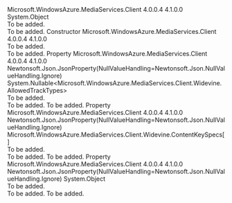 <Type Name="WidevineMessage" FullName="Microsoft.WindowsAzure.MediaServices.Client.Widevine.WidevineMessage">
  <TypeSignature Language="C#" Value="public class WidevineMessage" />
  <TypeSignature Language="ILAsm" Value=".class public auto ansi beforefieldinit WidevineMessage extends System.Object" />
  <TypeSignature Language="DocId" Value="T:Microsoft.WindowsAzure.MediaServices.Client.Widevine.WidevineMessage" />
  <TypeSignature Language="VB.NET" Value="Public Class WidevineMessage" />
  <TypeSignature Language="F#" Value="type WidevineMessage = class" />
  <AssemblyInfo>
    <AssemblyName>Microsoft.WindowsAzure.MediaServices.Client</AssemblyName>
    <AssemblyVersion>4.0.0.4</AssemblyVersion>
    <AssemblyVersion>4.1.0.0</AssemblyVersion>
  </AssemblyInfo>
  <Base>
    <BaseTypeName>System.Object</BaseTypeName>
  </Base>
  <Interfaces />
  <Docs>
    <summary>To be added.</summary>
    <remarks>To be added.</remarks>
  </Docs>
  <Members>
    <Member MemberName=".ctor">
      <MemberSignature Language="C#" Value="public WidevineMessage ();" />
      <MemberSignature Language="ILAsm" Value=".method public hidebysig specialname rtspecialname instance void .ctor() cil managed" />
      <MemberSignature Language="DocId" Value="M:Microsoft.WindowsAzure.MediaServices.Client.Widevine.WidevineMessage.#ctor" />
      <MemberSignature Language="VB.NET" Value="Public Sub New ()" />
      <MemberType>Constructor</MemberType>
      <AssemblyInfo>
        <AssemblyName>Microsoft.WindowsAzure.MediaServices.Client</AssemblyName>
        <AssemblyVersion>4.0.0.4</AssemblyVersion>
        <AssemblyVersion>4.1.0.0</AssemblyVersion>
      </AssemblyInfo>
      <Parameters />
      <Docs>
        <summary>To be added.</summary>
        <remarks>To be added.</remarks>
      </Docs>
    </Member>
    <Member MemberName="allowed_track_types">
      <MemberSignature Language="C#" Value="public Nullable&lt;Microsoft.WindowsAzure.MediaServices.Client.Widevine.AllowedTrackTypes&gt; allowed_track_types { get; set; }" />
      <MemberSignature Language="ILAsm" Value=".property instance valuetype System.Nullable`1&lt;valuetype Microsoft.WindowsAzure.MediaServices.Client.Widevine.AllowedTrackTypes&gt; allowed_track_types" />
      <MemberSignature Language="DocId" Value="P:Microsoft.WindowsAzure.MediaServices.Client.Widevine.WidevineMessage.allowed_track_types" />
      <MemberSignature Language="VB.NET" Value="Public Property allowed_track_types As Nullable(Of AllowedTrackTypes)" />
      <MemberSignature Language="F#" Value="member this.allowed_track_types : Nullable&lt;Microsoft.WindowsAzure.MediaServices.Client.Widevine.AllowedTrackTypes&gt; with get, set" Usage="Microsoft.WindowsAzure.MediaServices.Client.Widevine.WidevineMessage.allowed_track_types" />
      <MemberType>Property</MemberType>
      <AssemblyInfo>
        <AssemblyName>Microsoft.WindowsAzure.MediaServices.Client</AssemblyName>
        <AssemblyVersion>4.0.0.4</AssemblyVersion>
        <AssemblyVersion>4.1.0.0</AssemblyVersion>
      </AssemblyInfo>
      <Attributes>
        <Attribute>
          <AttributeName>Newtonsoft.Json.JsonProperty(NullValueHandling=Newtonsoft.Json.NullValueHandling.Ignore)</AttributeName>
        </Attribute>
      </Attributes>
      <ReturnValue>
        <ReturnType>System.Nullable&lt;Microsoft.WindowsAzure.MediaServices.Client.Widevine.AllowedTrackTypes&gt;</ReturnType>
      </ReturnValue>
      <Docs>
        <summary>To be added.</summary>
        <value>To be added.</value>
        <remarks>To be added.</remarks>
      </Docs>
    </Member>
    <Member MemberName="content_key_specs">
      <MemberSignature Language="C#" Value="public Microsoft.WindowsAzure.MediaServices.Client.Widevine.ContentKeySpecs[] content_key_specs { get; set; }" />
      <MemberSignature Language="ILAsm" Value=".property instance class Microsoft.WindowsAzure.MediaServices.Client.Widevine.ContentKeySpecs[] content_key_specs" />
      <MemberSignature Language="DocId" Value="P:Microsoft.WindowsAzure.MediaServices.Client.Widevine.WidevineMessage.content_key_specs" />
      <MemberSignature Language="VB.NET" Value="Public Property content_key_specs As ContentKeySpecs()" />
      <MemberSignature Language="F#" Value="member this.content_key_specs : Microsoft.WindowsAzure.MediaServices.Client.Widevine.ContentKeySpecs[] with get, set" Usage="Microsoft.WindowsAzure.MediaServices.Client.Widevine.WidevineMessage.content_key_specs" />
      <MemberType>Property</MemberType>
      <AssemblyInfo>
        <AssemblyName>Microsoft.WindowsAzure.MediaServices.Client</AssemblyName>
        <AssemblyVersion>4.0.0.4</AssemblyVersion>
        <AssemblyVersion>4.1.0.0</AssemblyVersion>
      </AssemblyInfo>
      <Attributes>
        <Attribute>
          <AttributeName>Newtonsoft.Json.JsonProperty(NullValueHandling=Newtonsoft.Json.NullValueHandling.Ignore)</AttributeName>
        </Attribute>
      </Attributes>
      <ReturnValue>
        <ReturnType>Microsoft.WindowsAzure.MediaServices.Client.Widevine.ContentKeySpecs[]</ReturnType>
      </ReturnValue>
      <Docs>
        <summary>To be added.</summary>
        <value>To be added.</value>
        <remarks>To be added.</remarks>
      </Docs>
    </Member>
    <Member MemberName="policy_overrides">
      <MemberSignature Language="C#" Value="public object policy_overrides { get; set; }" />
      <MemberSignature Language="ILAsm" Value=".property instance object policy_overrides" />
      <MemberSignature Language="DocId" Value="P:Microsoft.WindowsAzure.MediaServices.Client.Widevine.WidevineMessage.policy_overrides" />
      <MemberSignature Language="VB.NET" Value="Public Property policy_overrides As Object" />
      <MemberSignature Language="F#" Value="member this.policy_overrides : obj with get, set" Usage="Microsoft.WindowsAzure.MediaServices.Client.Widevine.WidevineMessage.policy_overrides" />
      <MemberType>Property</MemberType>
      <AssemblyInfo>
        <AssemblyName>Microsoft.WindowsAzure.MediaServices.Client</AssemblyName>
        <AssemblyVersion>4.0.0.4</AssemblyVersion>
        <AssemblyVersion>4.1.0.0</AssemblyVersion>
      </AssemblyInfo>
      <Attributes>
        <Attribute>
          <AttributeName>Newtonsoft.Json.JsonProperty(NullValueHandling=Newtonsoft.Json.NullValueHandling.Ignore)</AttributeName>
        </Attribute>
      </Attributes>
      <ReturnValue>
        <ReturnType>System.Object</ReturnType>
      </ReturnValue>
      <Docs>
        <summary>To be added.</summary>
        <value>To be added.</value>
        <remarks>To be added.</remarks>
      </Docs>
    </Member>
  </Members>
</Type>